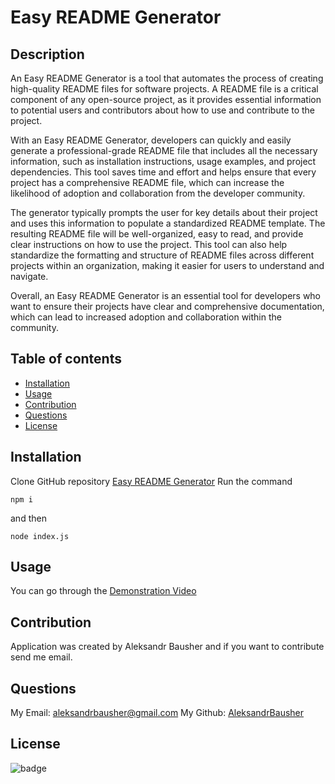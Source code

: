 # Easy README Generator

## Description

An Easy README Generator is a tool that automates the process of creating high-quality README files for software projects. A README file is a critical component of any open-source project, as it provides essential information to potential users and contributors about how to use and contribute to the project.

With an Easy README Generator, developers can quickly and easily generate a professional-grade README file that includes all the necessary information, such as installation instructions, usage examples, and project dependencies. This tool saves time and effort and helps ensure that every project has a comprehensive README file, which can increase the likelihood of adoption and collaboration from the developer community.

The generator typically prompts the user for key details about their project and uses this information to populate a standardized README template. The resulting README file will be well-organized, easy to read, and provide clear instructions on how to use the project. This tool can also help standardize the formatting and structure of README files across different projects within an organization, making it easier for users to understand and navigate.

Overall, an Easy README Generator is an essential tool for developers who want to ensure their projects have clear and comprehensive documentation, which can lead to increased adoption and collaboration within the community.

## Table of contents

- [Installation](#installation)
- [Usage](#usage)
- [Contribution](#contribution)
- [Questions](#questions)
- [License](#license)

## Installation
Clone GitHub repository [Easy README Generator](https://github.com/AleksandrBausher/easy-readme-generator)
Run the command
```
npm i
```
and then
```
node index.js
```

## Usage
You can go through the [Demonstration Video]()

## Contribution

Application was created by Aleksandr Bausher and if you want to contribute send me email.

## Questions

My Email:
[aleksandrbausher@gmail.com](mailto:aleksandrbausher@gmail.com)
My Github:
[AleksandrBausher](https://github.com/aleksandrbausher)

## License

![badge](https://img.shields.io/badge/license-MIT-blue)
